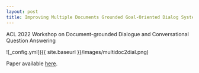 ```yaml
---
layout: post
title: Improving Multiple Documents Grounded Goal-Oriented Dialog Systems via Diverse Knowledge Enhanced Pretrained Language Model
---
```


ACL 2022 Workshop on Document-grounded Dialogue and Conversational Question Answering

![_config.yml]({{ site.baseurl }}/images/multidoc2dial.png)

Paper available [here]([https://github.com/barryclark/jekyll-now](https://aclanthology.org/2022.dialdoc-1.15.pdf)https://aclanthology.org/2022.dialdoc-1.15.pdf).
